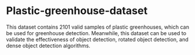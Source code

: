 # Plastic-greenhouse-dataset
This dataset contains 2101 valid samples of plastic greenhouses, which can be used for greenhouse detection. Meanwhile, this dataset can be used to validate the effectiveness of object detection, rotated object detection, and dense object detection algorithms.
